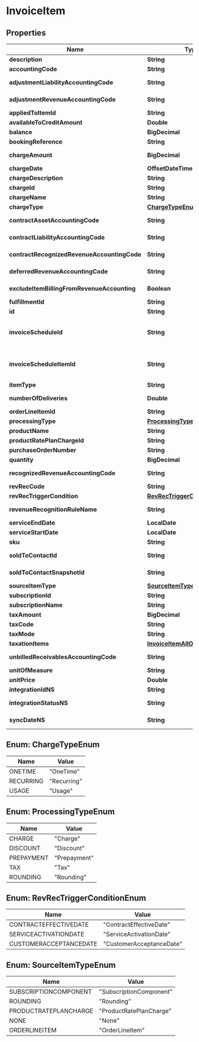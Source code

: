 

# InvoiceItem


## Properties

| Name | Type | Description | Notes |
|------------ | ------------- | ------------- | -------------|
|**description** | **String** | The description of the invoice item. |  [optional] |
|**accountingCode** | **String** | The accounting code associated with the invoice item. |  [optional] |
|**adjustmentLiabilityAccountingCode** | **String** | The accounting code for adjustment liability.         **Note**: This field is only available if you have the Billing - Revenue Integration feature enabled.   |  [optional] |
|**adjustmentRevenueAccountingCode** | **String** | The accounting code for adjustment revenue.         **Note**: This field is only available if you have the Billing - Revenue Integration feature enabled.   |  [optional] |
|**appliedToItemId** | **String** | The unique ID of the invoice item that the discount charge is applied to. |  [optional] |
|**availableToCreditAmount** | **Double** | The amount of the invoice item that is available to credit.          |  [optional] |
|**balance** | **BigDecimal** | The balance of the invoice item.  **Note**: This field is only available if you have the Invoice Settlement feature enabled.  |  [optional] |
|**bookingReference** | **String** | The booking reference of the invoice item.  |  [optional] |
|**chargeAmount** | **BigDecimal** | The amount of the charge.   This amount does not include taxes regardless if the charge&#39;s tax mode is inclusive or exclusive.  |  [optional] |
|**chargeDate** | **OffsetDateTime** | The date when the invoice item is charged, in &#x60;yyyy-mm-dd hh:mm:ss&#x60; format.  |  [optional] |
|**chargeDescription** | **String** | The description of the charge. |  [optional] |
|**chargeId** | **String** | The unique ID of the charge. |  [optional] |
|**chargeName** | **String** | The name of the charge. |  [optional] |
|**chargeType** | [**ChargeTypeEnum**](#ChargeTypeEnum) | The type of the charge.   |  [optional] |
|**contractAssetAccountingCode** | **String** | The accounting code for contract asset.         **Note**: This field is only available if you have the Billing - Revenue Integration feature enabled.   |  [optional] |
|**contractLiabilityAccountingCode** | **String** | The accounting code for contract liability.         **Note**: This field is only available if you have the Billing - Revenue Integration feature enabled.   |  [optional] |
|**contractRecognizedRevenueAccountingCode** | **String** | The accounting code for contract recognized revenue.         **Note**: This field is only available if you have the Billing - Revenue Integration feature enabled.   |  [optional] |
|**deferredRevenueAccountingCode** | **String** | The deferred revenue accounting code associated with the invoice item.  **Note:** This field is only available if you have Zuora Finance enabled.  |  [optional] |
|**excludeItemBillingFromRevenueAccounting** | **Boolean** | The flag to exclude the invoice item from revenue accounting.  **Note**: This field is only available if you have the Billing - Revenue Integration feature enabled.   |  [optional] |
|**fulfillmentId** | **String** | The reference ID of the fulfillment associated with the invoice item.  |  [optional] |
|**id** | **String** | Item ID. |  [optional] |
|**invoiceScheduleId** | **String** | The ID of the invoice schedule item by which Invoice Schedule Item the invoice item is generated by when the Invoice Schedule Item is executed.  **Note**: This field is available only if you have the &lt;a href&#x3D;\&quot;https://knowledgecenter.zuora.com/Zuora_Billing/Bill_your_customers/Flexible_Billing/Billing_Schedule\&quot; target&#x3D;\&quot;_blank\&quot;&gt;Billing Schedule&lt;/a&gt; feature enabled.  |  [optional] |
|**invoiceScheduleItemId** | **String** | The ID of the invoice schedule item associated with the invoice item.  **Note**: This field is available only if you have the &lt;a href&#x3D;\&quot;https://knowledgecenter.zuora.com/Zuora_Billing/Bill_your_customers/Flexible_Billing/Billing_Schedule\&quot; target&#x3D;\&quot;_blank\&quot;&gt;Billing Schedule&lt;/a&gt; feature enabled.  |  [optional] |
|**itemType** | **String** | The type of the invoice item.  |  [optional] |
|**numberOfDeliveries** | **Double** | The number of deliveries dedicated to the Delivery Pricing charges. **Note**: This field is available only if you have the Delivery Pricing feature enabled.  |  [optional] |
|**orderLineItemId** | **String** | The reference ID of the oder line item associated with the invoice item.  |  [optional] |
|**processingType** | [**ProcessingTypeEnum**](#ProcessingTypeEnum) | The kind of the charge for the invoice item.   |  [optional] |
|**productName** | **String** | Name of the product associated with this item. |  [optional] |
|**productRatePlanChargeId** | **String** | The ID of the product rate plan charge that the invoice item is created from.  |  [optional] |
|**purchaseOrderNumber** | **String** | The purchase order number associated with the invoice item.  |  [optional] |
|**quantity** | **BigDecimal** | The quantity of this item, in the configured unit of measure for the charge. |  [optional] |
|**recognizedRevenueAccountingCode** | **String** | The recognized revenue accounting code associated with the invoice item.  **Note:** This field is only available if you have Zuora Finance enabled.  |  [optional] |
|**revRecCode** | **String** | The revenue recognition code.  |  [optional] |
|**revRecTriggerCondition** | [**RevRecTriggerConditionEnum**](#RevRecTriggerConditionEnum) | The date when revenue recognition is triggered.  |  [optional] |
|**revenueRecognitionRuleName** | **String** | The tevenue recognition rule of the invoice item.  **Note:** This field is only available if you have Zuora Finance enabled.  |  [optional] |
|**serviceEndDate** | **LocalDate** | The end date of the service period for this item, i.e., the last day of the service period, as _yyyy-mm-dd_. |  [optional] |
|**serviceStartDate** | **LocalDate** | The start date of the service period for this item, as _yyyy-mm-dd_. For a one-time fee item, the date of the charge. |  [optional] |
|**sku** | **String** | The SKU of the invoice item.  |  [optional] |
|**soldToContactId** | **String** | The ID of the sold-to contact associated with the invoice item.  **Note**: If you have the Flexible Billing Attributes feature disabled, the value of this field is &#x60;null&#x60;.  |  [optional] |
|**soldToContactSnapshotId** | **String** | The ID of the sold-to contact snapshot associated with the invoice item.  **Note**: If you have the Flexible Billing Attributes feature disabled, the value of this field is &#x60;null&#x60;.  |  [optional] |
|**sourceItemType** | [**SourceItemTypeEnum**](#SourceItemTypeEnum) | The type of the source item.  |  [optional] |
|**subscriptionId** | **String** | The ID of the subscription for this item. |  [optional] |
|**subscriptionName** | **String** | The name of the subscription for this item. |  [optional] |
|**taxAmount** | **BigDecimal** | Tax applied to the charge. |  [optional] |
|**taxCode** | **String** | The tax code of the invoice item. **Note** Only when taxation feature is enabled, this field can be presented.  |  [optional] |
|**taxMode** | **String** | The tax mode of the invoice item. **Note** Only when taxation feature is enabled, this field can be presented.  |  [optional] |
|**taxationItems** | [**InvoiceItemAllOfTaxationItems**](InvoiceItemAllOfTaxationItems.md) |  |  [optional] |
|**unbilledReceivablesAccountingCode** | **String** | The accounting code for unbilled receivables.         **Note**: This field is only available if you have the Billing - Revenue Integration feature enabled.   |  [optional] |
|**unitOfMeasure** | **String** | Unit used to measure consumption. |  [optional] |
|**unitPrice** | **Double** | The per-unit price of the invoice item. |  [optional] |
|**integrationIdNS** | **String** | ID of the corresponding object in NetSuite. Only available if you have installed the [Zuora Connector for NetSuite](https://www.zuora.com/connect/app/?appId&#x3D;265).  |  [optional] |
|**integrationStatusNS** | **String** | Status of the invoice item&#39;s synchronization with NetSuite. Only available if you have installed the [Zuora Connector for NetSuite](https://www.zuora.com/connect/app/?appId&#x3D;265).  |  [optional] |
|**syncDateNS** | **String** | Date when the invoice item was synchronized with NetSuite. Only available if you have installed the [Zuora Connector for NetSuite](https://www.zuora.com/connect/app/?appId&#x3D;265).  |  [optional] |



## Enum: ChargeTypeEnum

| Name | Value |
|---- | -----|
| ONETIME | &quot;OneTime&quot; |
| RECURRING | &quot;Recurring&quot; |
| USAGE | &quot;Usage&quot; |



## Enum: ProcessingTypeEnum

| Name | Value |
|---- | -----|
| CHARGE | &quot;Charge&quot; |
| DISCOUNT | &quot;Discount&quot; |
| PREPAYMENT | &quot;Prepayment&quot; |
| TAX | &quot;Tax&quot; |
| ROUNDING | &quot;Rounding&quot; |



## Enum: RevRecTriggerConditionEnum

| Name | Value |
|---- | -----|
| CONTRACTEFFECTIVEDATE | &quot;ContractEffectiveDate&quot; |
| SERVICEACTIVATIONDATE | &quot;ServiceActivationDate&quot; |
| CUSTOMERACCEPTANCEDATE | &quot;CustomerAcceptanceDate&quot; |



## Enum: SourceItemTypeEnum

| Name | Value |
|---- | -----|
| SUBSCRIPTIONCOMPONENT | &quot;SubscriptionComponent&quot; |
| ROUNDING | &quot;Rounding&quot; |
| PRODUCTRATEPLANCHARGE | &quot;ProductRatePlanCharge&quot; |
| NONE | &quot;None&quot; |
| ORDERLINEITEM | &quot;OrderLineItem&quot; |




